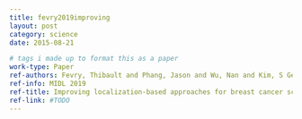 ```yaml
---
title: fevry2019improving
layout: post
category: science
date: 2015-08-21

# tags i made up to format this as a paper
work-type: Paper
ref-authors: Fevry, Thibault and Phang, Jason and Wu, Nan and Kim, S Gene and Moy, Linda and Cho, Kyunghyun and Geras, Krzysztof J
ref-info: MIDL 2019
ref-title: Improving localization-based approaches for breast cancer screening exam classification
ref-link: #TODO
---
```

